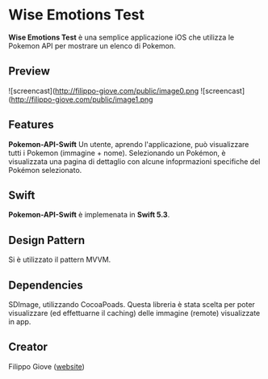 # Wise Emotions Test

**Wise Emotions Test** è una semplice applicazione iOS che utilizza le Pokemon API per mostrare un elenco di Pokemon.
## Preview
![screencast](http://filippo-giove.com/public/image0.png
![screencast](http://filippo-giove.com/public/image1.png

## Features

**Pokemon-API-Swift**  Un utente, aprendo l'applicazione, può visualizzare tutti i Pokemon (immagine + nome). Selezionando un Pokémon, è visualizzata una pagina di dettaglio con alcune infoprmazioni specifiche del Pokémon selezionato.

## Swift
**Pokemon-API-Swift** è implemenata in **Swift 5.3**.

## Design Pattern
Si è utilizzato il pattern MVVM.

## Dependencies

SDImage, utilizzando CocoaPoads. Questa libreria è stata scelta per poter visualizzare (ed effettuarne il caching) delle immagine (remote) visualizzate in app.

## Creator

Filippo Giove ([website](http://filippo-giove.com))
